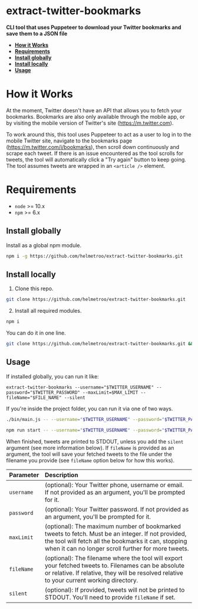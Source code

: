 # extract-twitter-bookmarks

**CLI tool that uses Puppeteer to download your Twitter bookmarks and save them to a JSON file**

* **[How it Works](#how-it-works)**
* **[Requirements](#requirements)**
* **[Install globally](#install-globally)**
* **[Install locally](#install-locally)**
* **[Usage](#usage)**

<a name="how-it-works"></a>

# How it Works

At the moment, Twitter doesn't have an API that allows you to fetch your bookmarks. Bookmarks are also only available through the mobile app, or by visiting the mobile version of Twitter's site (https://m.twitter.com). 

To work around this, this tool uses Puppeteer to act as a user to log in to the mobile Twitter site, navigate to the bookmarks page (https://m.twitter.com/i/bookmarks), then scroll down continuously and scrape each tweet. If there is an issue encountered as the tool scrolls for tweets, the tool will automatically click a "Try again" button to keep going. The tool assumes tweets are wrapped in an ```<article />``` element.

<a name="requirements"></a>

# Requirements

- `node` >= 10.x
- `npm` >= 6.x


<a name="install-globally"></a>

## Install globally

Install as a global npm module.

```bash
npm i -g https://github.com/helmetroo/extract-twitter-bookmarks.git
```

<a name="install-locally"></a>

## Install locally

1. Clone this repo.

```bash
git clone https://github.com/helmetroo/extract-twitter-bookmarks.git
```

2. Install all required modules.

```bash
npm i
```

You can do it in one line.
```bash
git clone https://github.com/helmetroo/extract-twitter-bookmarks.git && npm i
```

<a name="usage"></a>

## Usage
If installed globally, you can run it like:
```
extract-twitter-bookmarks --username="$TWITTER_USERNAME" --password="$TWITTER_PASSWORD" --maxLimit=$MAX_LIMIT --fileName="$FILE_NAME" --silent
```

If you're inside the project folder, you can run it via one of two ways.
```bash
./bin/main.js -- --username="$TWITTER_USERNAME" --password="$TWITTER_PASSWORD" --maxLimit=$MAX_LIMIT --fileName="$FILE_NAME" --silent
```

```bash
npm run start -- --username="$TWITTER_USERNAME" --password="$TWITTER_PASSWORD" --maxLimit=$MAX_LIMIT --fileName="$FILE_NAME" --silent
```

When finished, tweets are printed to STDOUT, unless you add the `silent` argument (see more information below). 
If `fileName` is provided as an argument, the tool will save your fetched tweets to the file under the filename you provide (see `fileName` option below for how this works).

| Parameter  | Description                                                                                                                                                                                                     |
| :--        | :--                                                                                                                                                                                                             |
| `username` | (optional): Your Twitter phone, username or email. If not provided as an argument, you'll be prompted for it.                                                                                                   |
| `password` | (optional): Your Twitter password. If not provided as an argument, you'll be prompted for it.                                                                                                                   |
| `maxLimit` | (optional): The maximum number of bookmarked tweets to fetch. Must be an integer. If not provided, the tool will fetch all the bookmarks it can, stopping when it can no longer scroll further for more tweets. |
| `fileName` | (optional): The filename where the tool will export your fetched tweets to. Filenames can be absolute or relative. If relative, they will be resolved relative to your current working directory.               |
| `silent`    | (optional): If provided, tweets will not be printed to STDOUT. You'll need to provide `fileName` if set.                                                                      |

